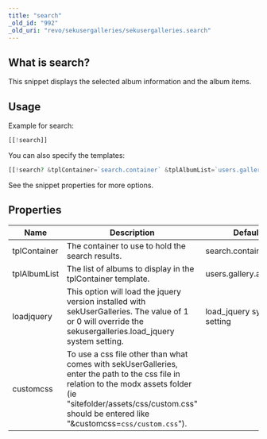 ```yaml
---
title: "search"
_old_id: "992"
_old_uri: "revo/sekusergalleries/sekusergalleries.search"
---
```


## What is search?

This snippet displays the selected album information and the album items.

## Usage

Example for search:

``` php
[[!search]]
```

You can also specify the templates:

``` php
[[!search? &tplContainer=`search.container` &tplAlbumList=`users.gallery.albumlist`]]
```

See the snippet properties for more options.

## Properties

| Name         | Description                                                                                                                                                                                                                       | Default                     | Version |
| ------------ | --------------------------------------------------------------------------------------------------------------------------------------------------------------------------------------------------------------------------------- | --------------------------- | ------- |
| tplContainer | The container to use to hold the search results.                                                                                                                                                                                  | search.container            | >0.0.1  |
| tplAlbumList | The list of albums to display in the tplContainer template.                                                                                                                                                                       | users.gallery.albumlist     | >0.0.1  |
| loadjquery   | This option will load the jquery version installed with sekUserGalleries. The value of 1 or 0 will override the sekusergalleries.load\_jquery system setting.                                                                     | load\_jquery system setting | >0.0.3  |
| customcss    | To use a css file other than what comes with sekUserGalleries, enter the path to the css file in relation to the modx assets folder (ie "sitefolder/assets/css/custom.css" should be entered like "&customcss=`css/custom.css`"). |                             | >0.0.3  |